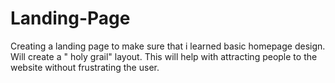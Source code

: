 # Landing-Page
Creating a landing page to make sure that i learned basic homepage design. Will create a " holy grail" layout. This will help with attracting people to the website without frustrating the user. 